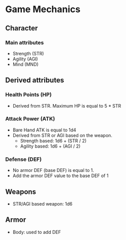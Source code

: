 # Game Mechanics

## Character

### Main attributes
- Strength (STR)
- Agility (AGI)
- Mind (MND)

## Derived attributes

### Health Points (HP)
- Derived from STR. Maximum HP is equal to 5 * STR

### Attack Power (ATK)
- Bare Hand ATK is equal to 1d4
- Derived from STR or AGI based on the weapon.
    - Strength based: 1d6 + (STR / 2)
    - Agility based: 1d6 + (AGI / 2)

### Defense (DEF)
- No armor DEF (base DEF) is equal to 1. 
- Add the armor DEF value to the base DEF of 1

## Weapons
- STR/AGI based weapon: 1d6


## Armor
- Body: used to add DEF

